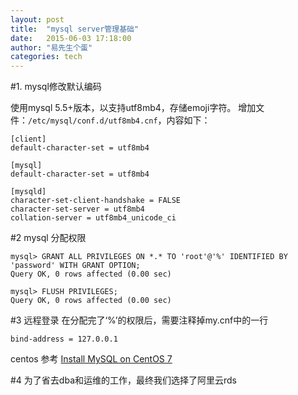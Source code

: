 ```yaml
---
layout: post
title:  "mysql server管理基础"
date:   2015-06-03 17:18:00
author: "易先生个蛋"
categories: tech
---
```


#1. mysql修改默认编码

使用mysql 5.5+版本，以支持utf8mb4，存储emoji字符。
增加文件：`/etc/mysql/conf.d/utf8mb4.cnf`，内容如下：

```
[client]
default-character-set = utf8mb4

[mysql]
default-character-set = utf8mb4

[mysqld]
character-set-client-handshake = FALSE
character-set-server = utf8mb4
collation-server = utf8mb4_unicode_ci
```

#2 mysql 分配权限

```
mysql> GRANT ALL PRIVILEGES ON *.* TO 'root'@'%' IDENTIFIED BY 'password' WITH GRANT OPTION;
Query OK, 0 rows affected (0.00 sec)

mysql> FLUSH PRIVILEGES;
Query OK, 0 rows affected (0.00 sec)
```

#3 远程登录
在分配完了‘%’的权限后，需要注释掉my.cnf中的一行

```
bind-address = 127.0.0.1
```

centos 参考 [Install MySQL on CentOS 7](https://devops.profitbricks.com/tutorials/install-mysql-on-centos-7/)

#4 为了省去dba和运维的工作，最终我们选择了阿里云rds